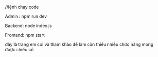//lệnh chạy code

Admin : npm run dev

Backend: node index.js


Frontend: npm start


đây là trang em coi và tham khảo để làm còn thiếu nhiều chức năng mong được chiếu cố 
